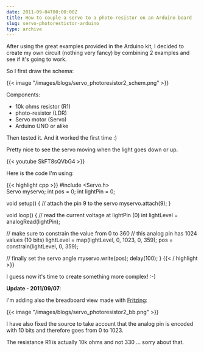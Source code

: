 ```yaml
---
date: 2011-09-04T00:00:00Z
title: How to couple a servo to a photo-resistor on an Arduino board
slug: servo-photorestistor-arduino
type: archive
---
```


After using the great examples provided in the Arduino kit, I decided to create my own circuit (nothing very fancy) by combining 2 examples and see if it's going to work.

So I first draw the schema:

{{< image "/images/blogs/servo_photoresistor2_schem.png" >}}

Components:

 - 10k ohms resistor (R1)
 - photo-resistor (LDR)
 - Servo motor (Servo)
 - Arduino UNO or alike

Then tested it. And it worked the first time :)

Pretty nice to see the servo moving when the light goes down or up.

{{< youtube SkFT8sQVbG4 >}}

Here is the code I'm using:

{{< highlight cpp >}}
#include <Servo.h>    
Servo myservo;
int pos = 0;
int lightPin = 0;

void setup() {
  // attach the pin 9 to the servo
  myservo.attach(9);
}

void loop() {
  // read the current voltage at lightPin (0) 
  int lightLevel = analogRead(lightPin); 
  
  // make sure to constrain the value from 0 to 360 
  // this analog pin has 1024 values (10 bits)
  lightLevel = map(lightLevel, 0, 1023, 0, 359);
  pos = constrain(lightLevel, 0, 359);
  
  // finally set the servo angle
  myservo.write(pos);
  delay(100);
}
{{< / highlight >}}

I guess now it's time to create something more complex! :-)

**Update - 2011/09/07**:

I'm adding also the breadboard view made with [Fritzing](http://fritzing.org/):


{{< image "/images/blogs/servo_photoresistor2_bb.png" >}}

I have also fixed the source to take account that the analog pin is encoded with 10 bits and therefore goes from 0 to 1023.

The resistance R1 is actually 10k ohms and not 330 ... sorry about that.
